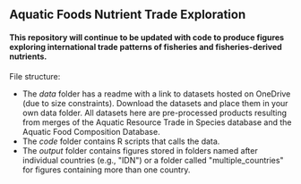 ## Aquatic Foods Nutrient Trade Exploration

#### This repository will continue to be updated with code to produce figures exploring international trade patterns of fisheries and fisheries-derived nutrients.

File structure:
- The _data_ folder has a readme with a link to datasets hosted on OneDrive (due to size constraints). Download the datasets and place them in your own data folder. All datasets here are pre-processed products resulting from merges of the Aquatic Resource Trade in Species database and the Aquatic Food Composition Database.
- The _code_ folder contains R scripts that calls the data.
- The _output_ folder contains figures stored in folders named after individual countries (e.g., "IDN") or a folder called "multiple_countries" for figures containing more than one country.
